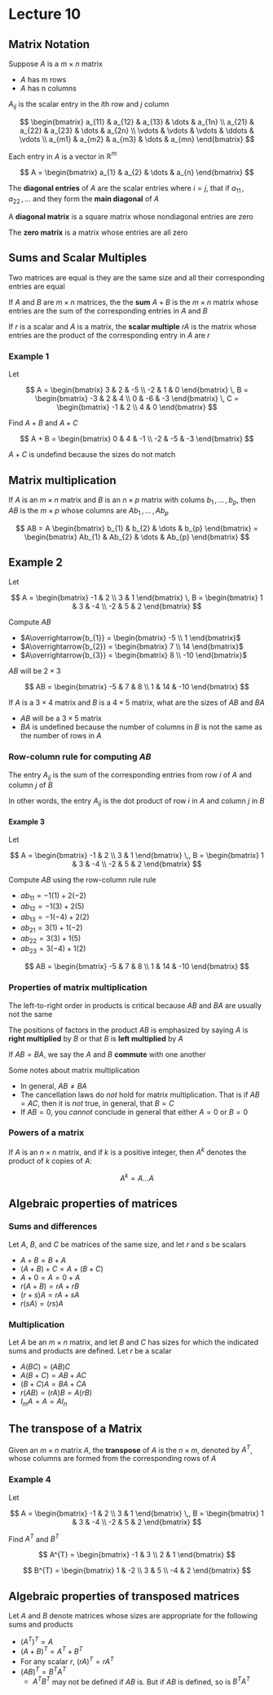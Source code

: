 # Lecture 10

## Matrix Notation

Suppose $A$ is a $m \times n$ matrix

- $A$ has m rows
- $A$ has n columns

$A_{ij}$ is the scalar entry in the $i$th row and $j$ column

$$
	\begin{bmatrix}
		a_{11} & a_{12} & a_{13} & \dots & a_{1n} \\
		a_{21} & a_{22} & a_{23} & \dots & a_{2n} \\
		\vdots & \vdots & \vdots & \ddots & \vdots \\
		a_{m1} & a_{m2} & a_{m3} & \dots & a_{mn}
	\end{bmatrix}
$$

Each entry in $A$ is a vector in $\mathbb{R}^{m}$

$$
	A = \begin{bmatrix}
		a_{1} & a_{2} & \dots & a_{n}
	\end{bmatrix}
$$

The **diagonal entries** of $A$ are the scalar entries where $i = j$, that if $a_{11} \,, a_{22} \,, \dots$ and they form the **main diagonal** of $A$

A **diagonal matrix** is a square matrix whose nondiagonal entries are zero

The **zero matrix** is a matrix whose entries are all zero

## Sums and Scalar Multiples

Two matrices are equal is they are the same size and all their corresponding entries are equal

If $A$ and $B$ are $m \times n$ matrices, the the **sum** $A + B$ is the $m \times n$ matrix whose entries are the sum of the corresponding entries in $A$ and $B$

If $r$ is a scalar and $A$ is a matrix, the **scalar multiple** $rA$ is the matrix whose entries are the product of the corresponding entry in $A$ are $r$

### Example 1

Let

$$
	A = \begin{bmatrix}
		3 & 2 & -5 \\
		-2 & 1 & 0
	\end{bmatrix}
	\,
	B = \begin{bmatrix}
		-3 & 2 & 4 \\
		0 & -6 & -3
	\end{bmatrix}
	\,
	C = \begin{bmatrix}
		-1 & 2 \\
		4 & 0
	\end{bmatrix}
$$

Find $A + B$ and $A + C$

$$
	A + B = \begin{bmatrix}
		0 & 4 & -1 \\
		-2 & -5 & -3
	\end{bmatrix}
$$

$A + C$ is undefind because the sizes do not match

## Matrix multiplication

If $A$ is an $m \times n$ matrix and $B$ is an $n \times p$ matrix with colums $b_{1} \,, \dots \,, b_{p}$, then $AB$ is the $m \times p$ whose columns are $Ab_{1} \,, \dots \,, Ab_{p}$

$$
	AB = A 
	\begin{bmatrix}
		b_{1} & b_{2} & \dots & b_{p}
	\end{bmatrix} = 
	\begin{bmatrix}
		Ab_{1} & Ab_{2} & \dots & Ab_{p}
	\end{bmatrix}
$$

## Example 2

Let

$$
	A = \begin{bmatrix}
		-1 & 2 \\
		3 & 1
	\end{bmatrix}
	\,
	B = \begin{bmatrix}
		1 & 3 & -4 \\
		-2 & 5 & 2
	\end{bmatrix}
$$

Compute $AB$

- $A\overrightarrow{b_{1}} = \begin{bmatrix} -5 \\ 1 \end{bmatrix}$
- $A\overrightarrow{b_{2}} = \begin{bmatrix} 7 \\ 14 \end{bmatrix}$
- $A\overrightarrow{b_{3}} = \begin{bmatrix} 8 \\ -10 \end{bmatrix}$

$AB$ will be $2 \times 3$

$$
	AB = \begin{bmatrix}
		-5 & 7 & 8 \\
		1 & 14 & -10
	\end{bmatrix}
$$

If $A$ is a $3 \times 4$ matrix and $B$ is a $4 \times 5$ matrix, what are the sizes of $AB$ and $BA$

- $AB$ will be a $3 \times 5$ matrix
- $BA$ is undefined because the number of columns in $B$ is not the same as the number of rows in $A$

### Row-column rule for computing $AB$

The entry $A_{ij}$ is the sum of the corresponding entries from row $i$ of $A$ and column $j$ of $B$

In other words, the entry $A_{ij}$ is the dot product of row $i$ in $A$ and column $j$ in $B$

#### Example 3

Let

$$
	A = \begin{bmatrix}
		-1 & 2 \\
		3 & 1
	\end{bmatrix} \,,
	B = \begin{bmatrix}
		1 & 3 & -4 \\
		-2 & 5 & 2
	\end{bmatrix}
$$

Compute $AB$ using the row-column rule rule

- $ab_{11} = -1(1) + 2(-2)$
- $ab_{12} = -1(3) + 2(5)$
- $ab_{13} = -1(-4) + 2(2)$
- $ab_{21} = 3(1) + 1(-2)$
- $ab_{22} = 3(3) + 1(5)$
- $ab_{23} = 3(-4) + 1(2)$

$$
	AB = \begin{bmatrix}
		-5 & 7 & 8 \\
		1 & 14 & -10
	\end{bmatrix}
$$

### Properties of matrix multiplication

The left-to-right order in products is critical because $AB$ and $BA$ are usually not the same

The positions of factors in the product $AB$ is emphasized by saying $A$ is **right multiplied** by $B$ or that $B$ is **left multiplied** by $A$

If $AB = BA$, we say the $A$ and $B$ **commute** with one another

Some notes about matrix multiplication

- In general, $AB \ne BA$
- The cancellation laws do *not* hold for matrix multiplication. That is if $AB = AC$, then it is *not* true, in general, that $B = C$
- If $AB = 0$, you *cannot* conclude in general that either $A = 0$ or $B = 0$

### Powers of a matrix

If $A$ is an $n \times n$ matrix, and if $k$ is a positive integer, then $A^{k}$ denotes the product of $k$ copies of $A$:

$$
	A^{k} = A \dots A
$$

## Algebraic properties of matrices

### Sums and differences

Let $A$, $B$, and $C$ be matrices of the same size, and let $r$ and $s$ be scalars

- $A + B = B + A$
- $(A + B) + C = A + (B + C)$
- $A + 0 = A = 0 + A$
- $r(A + B) = rA + rB$
- $(r + s)A = rA + sA$
- $r(sA) = (rs)A$

### Multiplication

Let $A$ be an $m \times n$ matrix, and let $B$ and $C$ has sizes for which the indicated sums and products are defined. Let $r$ be a scalar

- $A(BC) = (AB)C$
- $A(B + C) = AB + AC$
- $(B + C)A = BA + CA$
- $r(AB) = (rA)B = A(rB)$
- $I_{m}A = A = AI_{n}$

## The transpose of a Matrix

Given an $m \times n$ matrix $A$, the **transpose** of $A$ is the $n \times m$, denoted by $A^{T}$, whose columns are formed from the corresponding rows of $A$

### Example 4

Let

$$
	A = \begin{bmatrix}
		-1 & 2 \\
		3 & 1
	\end{bmatrix} \,,
	B = \begin{bmatrix}
		1 & 3 & -4 \\
		-2 & 5 & 2
	\end{bmatrix}
$$

Find $A^{T}$ and $B^{T}$

$$
	A^{T} = \begin{bmatrix}
		-1 & 3 \\
		2 & 1
	\end{bmatrix}
$$

$$
	B^{T} = \begin{bmatrix}
		1 & -2 \\
		3 & 5 \\
		-4 & 2
	\end{bmatrix}
$$

## Algebraic properties of transposed matrices

Let $A$ and $B$ denote matrices whose sizes are appropriate for the following sums and products

- $(A^{T})^{T} = A$
- $(A + B)^{T} =  A^{T} + B^{T}$
- For any scalar $r$, $(rA)^{T} = rA^{T}$
- $(AB)^{T} = B^{T}A^{T}$
	- $A^{T}B^{T}$ may not be defined if $AB$ is. But if $AB$ is defined, so is $B^{T}A^{T}$